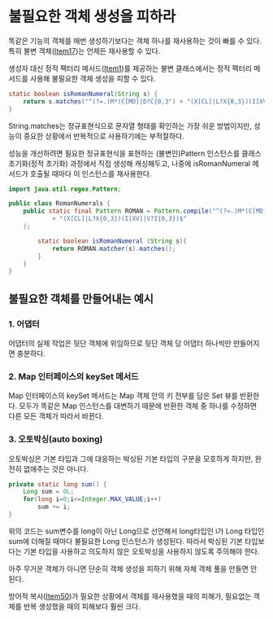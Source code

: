 # 불필요한 객체 생성을 피하라
똑같은 기능의 객체를 매번 생성하기보다는 객체 하나를 재사용하는 것이 빠를 수 있다. 특히 불변 객체([Item17]())는 언제든 재사용할 수 있다.

생성자 대신 정적 팩터리 메서드([Item1]())를 제공하는 불변 클래스에서는 정적 팩터리 메서드를 사용해 불필요한 객체 생성을 피할 수 있다.

```java
static boolean isRomanNumeral(String s) {
    return s.matches("^(?=.)M*(C[MD]|D?C{0,3") + "(X[CL]|L?X{0,3})(I[XV]|V?I{0,3})$");
}
```
String.matches는 정규표현식으로 문자열 형태를 확인하는 가장 쉬운 방법이지만, 성능이 중요한 상황에서 반복적으로 사용하기에는 부적절하다.

성능을 개선하려면 필요한 정규표현식을 표현하는 (불변인)Pattern 인스턴스를 클래스 초기화(정적 초기화) 과정에서 직접 생성해 캐싱해두고, 나중에 isRomanNumeral 메서드가 호출될 때마다 이 인스턴스를 재사용한다.

```java
import java.util.regex.Pattern;

public class RomanNumerals {
    public static final Pattern ROMAN = Pattern.compile("^(?=.)M*(C[MD]|D?C{0,3)"
            + "(X[CL]|L?X{0,3})(I[XV]|V?I{0,3})$"
    );

        static boolean isRomanNumeral (String s){
            return ROMAN.matcher(s).matches();
        }
    }
}
```

## 불필요한 객체를 만들어내는 예시
### 1. 어댑터
어댑터의 실제 작업은 뒷단 객체에 위임하므로 뒷단 객체 당 어댑터 하나씩만 만들어지면 충분하다.
### 2. Map 인터페이스의 keySet 메서드
Map 인터페이스의 keySet 메서드는 Map 객체 안의 키 전부를 담은 Set 뷰를 반환한다. 모두가 똑같은 Map 인스턴스를 대변하기 때문에 반환한 객체 중 하나를 수정하면 다른 모든 객체가 따라서 바뀐다.
### 3. 오토박싱(auto boxing)
오토박싱은 기본 타입과 그에 대응하는 박싱된 기본 타입의 구분을 모호하게 하지만, 완전히 없애주는 것은 아니다.

```java
private static long sum() {
    Long sum = 0L;
    for(long i=0;i<=Integer.MAX_VALUE;i++) 
        sum += i;
}
```
위의 코드는 sum변수를 long이 아닌 Long으로 선언해서 long타입인 i가 Long 타입인 sum에 더해질 때마다 불필요한 Long 인스턴스가 생성된다. 따라서 박싱된 기본 타입보다는 기본 타입을 사용하고 의도하지 않은 오토박싱을 사용하지 않도록 주의해야 한다.

아주 무거운 객체가 아니면 단순히 객체 생성을 피하기 위해 자체 객체 풀을 만들면 안 된다.

방어적 복사([Item50]())가 필요한 상황에서 객체를 재사용했을 때의 피해가, 필요없는 객체를 반복 생성했을 때의 피해보다 훨씬 크다.